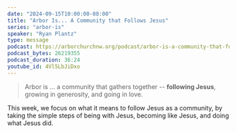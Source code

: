 ```yaml
---
date: "2024-09-15T10:00:00-08:00"
title: "Arbor Is... A Community that Follows Jesus"
series: "arbor-is"
speaker: "Ryan Plantz"
type: message
podcast: https://arborchurchnw.org/podcast/arbor-is-a-community-that-follows-jesus.mp3
podcast_bytes: 26219355
podcast_duration: 36:24
youtube_id: 4Vl5LbJiDxo
---
```


> Arbor is ... a community that gathers together -- **following Jesus**, growing in generosity, and going in love.

This week, we focus on what it means to follow Jesus as a community, by taking the simple steps of being with Jesus,
becoming like Jesus, and doing what Jesus did.
